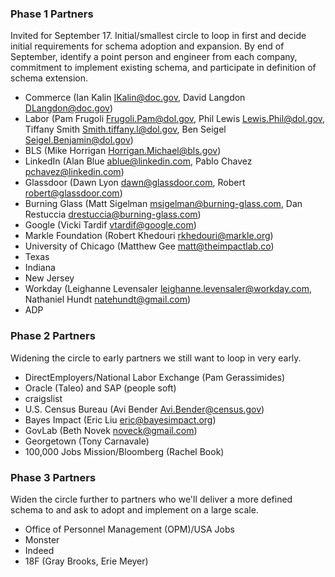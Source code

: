 ### Phase 1 Partners
Invited for September 17. Initial/smallest circle to loop in first and decide initial requirements for schema adoption and expansion. By end of September, identify a point person and engineer from each company, commitment to implement existing schema, and participate in definition of schema extension.

* Commerce (Ian Kalin <IKalin@doc.gov>, David Langdon <DLangdon@doc.gov>)
* Labor (Pam Frugoli <Frugoli.Pam@dol.gov>, Phil Lewis <Lewis.Phil@dol.gov>, Tiffany Smith <Smith.tiffany.l@dol.gov>, Ben Seigel <Seigel.Benjamin@dol.gov>)
* BLS (Mike Horrigan <Horrigan.Michael@bls.gov>)
* LinkedIn (Alan Blue <ablue@linkedin.com>, Pablo Chavez <pchavez@linkedin.com>)
* Glassdoor (Dawn Lyon <dawn@glassdoor.com>, Robert <robert@glassdoor.com>)
* Burning Glass (Matt Sigelman <msigelman@burning-glass.com>, Dan Restuccia <drestuccia@burning-glass.com>)
* Google (Vicki Tardif <vtardif@google.com>)
* Markle Foundation (Robert Khedouri <rkhedouri@markle.org>)
* University of Chicago (Matthew Gee <matt@theimpactlab.co>)
* Texas
* Indiana
* New Jersey
* Workday (Leighanne Levensaler <leighanne.levensaler@workday.com>, Nathaniel Hundt <natehundt@gmail.com>)
* ADP

### Phase 2 Partners
Widening the circle to early partners we still want to loop in very early.

* DirectEmployers/National Labor Exchange (Pam Gerassimides)
* Oracle (Taleo) and SAP (people soft)
* craigslist
* U.S. Census Bureau (Avi Bender <Avi.Bender@census.gov>)
* Bayes Impact (Eric Liu <eric@bayesimpact.org>)
* GovLab (Beth Novek <noveck@gmail.com>)
* Georgetown (Tony Carnavale)
* 100,000 Jobs Mission/Bloomberg (Rachel Book)

### Phase 3 Partners
Widen the circle further to partners who we'll deliver a more defined schema to and ask to adopt and implement on a large scale.

* Office of Personnel Management (OPM)/USA Jobs
* Monster
* Indeed
* 18F (Gray Brooks, Erie Meyer)
